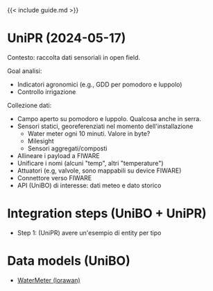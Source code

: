 {{< include guide.md >}}

# UniPR (2024-05-17)

Contesto: raccolta dati sensoriali in open field.

Goal analisi: 

- Indicatori agronomici (e.g., GDD per pomodoro e luppolo)
- Controllo irrigazione

Collezione dati:

- Campo aperto su pomodoro e luppolo. Qualcosa anche in serra.
- Sensori statici, georeferenziati nel momento dell'installazione
    - Water meter ogni 10 minuti. Valore in byte?
    - Milesight
    - Sensori aggregati/composti
- Allineare i payload a FIWARE
- Unificare i nomi (alcuni "temp", altri "temperature")
- Attuatori (e.g, valvole, sono mappabili su device FIWARE)
- Connettore verso FIWARE
- API (UniBO) di interesse: dati meteo e dato storico

# Integration steps (UniBO + UniPR)

- Step 1: (UniPR) avere un'esempio di entity per tipo

# Data models (UniBO)

- [WaterMeter (lorawan)](https://fiware-datamodels.readthedocs.io/en/stable/Environment/WaterQualityObserved/doc/spec/index.html)